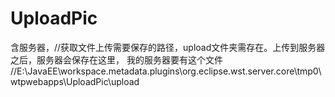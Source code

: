 # UploadPic
含服务器，//获取文件上传需要保存的路径，upload文件夹需存在。上传到服务器之后，服务器会保存在这里， 我的服务器要有这个文件  //E:\JavaEE\workspace\.metadata\.plugins\org.eclipse.wst.server.core\tmp0\wtpwebapps\UploadPic\upload

